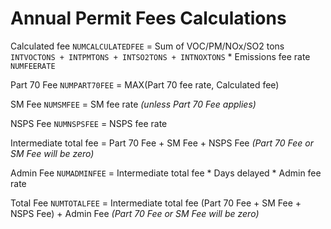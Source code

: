 # Annual Permit Fees Calculations

Calculated fee `NUMCALCULATEDFEE` = Sum of VOC/PM/NOx/SO2 tons `INTVOCTONS + INTPMTONS + INTSO2TONS + INTNOXTONS` * Emissions fee rate `NUMFEERATE`

Part 70 Fee `NUMPART70FEE` = MAX(Part 70 fee rate, Calculated fee)

SM Fee `NUMSMFEE` = SM fee rate *(unless Part 70 Fee applies)*

NSPS Fee `NUMNSPSFEE` = NSPS fee rate

Intermediate total fee = Part 70 Fee + SM Fee + NSPS Fee *(Part 70 Fee or SM Fee will be zero)*

Admin Fee `NUMADMINFEE` = Intermediate total fee * Days delayed * Admin fee rate

Total Fee `NUMTOTALFEE` = Intermediate total fee (Part 70 Fee + SM Fee + NSPS Fee) + Admin Fee *(Part 70 Fee or SM Fee will be zero)*
